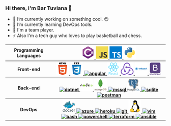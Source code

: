 ### Hi there, i'm Bar Tuviana 👋


- 🔭 I’m currently working on something cool. :wink:
- 🌱 I’m currently learning DevOps tools.
- :basketball: I'm a team player.
- ⚡ Also I'm a tech guy who loves to play basketball and chess.


<table style="width:100%;margin-left:auto;margin-right:auto;" align="center">
    <tr>
        <th>Programming Languages</th>
        <th>
            <a href="https://www.w3schools.com/cs/">
                <img src="https://raw.githubusercontent.com/devicons/devicon/master/icons/csharp/csharp-original.svg" alt="csharp" width="40" height="40" />
            </a>
            <a href="https://developer.mozilla.org/en-US/docs/Web/JavaScript">
                <img src="https://raw.githubusercontent.com/devicons/devicon/master/icons/javascript/javascript-original.svg" alt="javascript" width="40" height="40" />
            </a>
            <a href="https://www.typescriptlang.org/">
                <img src="https://raw.githubusercontent.com/devicons/devicon/master/icons/typescript/typescript-original.svg" alt="typescript" width="40" height="40" />
            </a>
            <a href="https://www.python.org">
                <img src="https://raw.githubusercontent.com/devicons/devicon/master/icons/python/python-original.svg" alt="python" width="40" height="40" />
            </a>
        </th>
    </tr>
    <tr>
        <th>Front-end</th>
        <th>
            <a href="https://www.w3.org/html/">
                <img src="https://raw.githubusercontent.com/devicons/devicon/master/icons/html5/html5-original-wordmark.svg" alt="html5" width="40" height="40" />
            </a>
            <a href="https://www.w3schools.com/css/">
                <img src="https://raw.githubusercontent.com/devicons/devicon/master/icons/css3/css3-original-wordmark.svg" alt="css3" width="40" height="40" />
            </a>
            <a href="https://angular.io">
                <img src="https://angular.io/assets/images/logos/angular/angular.svg" alt="angular" width="40" height="40" />
            </a>
            <a href="https://reactjs.org/">
                <img src="https://raw.githubusercontent.com/devicons/devicon/master/icons/react/react-original-wordmark.svg" alt="react" width="40" height="40" />
            </a>
            <a href="https://redux.js.org">
                <img src="https://raw.githubusercontent.com/devicons/devicon/master/icons/redux/redux-original.svg" alt="redux" width="40" height="40" />
            </a>
            <a href="https://webpack.js.org">
                <img src="https://raw.githubusercontent.com/devicons/devicon/d00d0969292a6569d45b06d3f350f463a0107b0d/icons/webpack/webpack-original-wordmark.svg" alt="webpack" width="40" height="40" />
            </a>
            <a href="https://getbootstrap.com">
                <img src="https://raw.githubusercontent.com/devicons/devicon/master/icons/bootstrap/bootstrap-plain-wordmark.svg" alt="bootstrap" width="40" height="40" />
            </a>
        </th>
    </tr>
    <tr>
        <th>Back-end</th>
        <th>
            <a href="https://dotnet.microsoft.com/">
                <img src="https://user-images.githubusercontent.com/83014719/139909616-43cd71f4-d8ca-4a4d-9a13-11e001c85d87.png" alt="dotnet" width="40" height="40" />
            </a>
            <a href="https://nodejs.org">
                <img src="https://raw.githubusercontent.com/devicons/devicon/master/icons/nodejs/nodejs-original-wordmark.svg" alt="nodejs" width="40" height="40" />
            </a>
            <a href="https://www.mongodb.com/">
                <img src="https://raw.githubusercontent.com/devicons/devicon/master/icons/mongodb/mongodb-original-wordmark.svg" alt="mongodb" width="40" height="40" />
            </a>
            <a href="https://www.microsoft.com/en-us/sql-server">
                <img src="https://www.svgrepo.com/show/303229/microsoft-sql-server-logo.svg" alt="mssql" width="40" height="40" />
            </a>
            <a href="https://www.postgresql.org">
                <img src="https://raw.githubusercontent.com/devicons/devicon/master/icons/postgresql/postgresql-original-wordmark.svg" alt="postgresql" width="40" height="40"/>
            </a>
            <a href="https://www.sqlite.org/">
                <img src="https://www.vectorlogo.zone/logos/sqlite/sqlite-icon.svg" alt="sqlite" width="40" height="40" />
            </a>
            <a href="https://postman.com">
                <img src="https://www.vectorlogo.zone/logos/getpostman/getpostman-icon.svg" alt="postman" width="40" height="40" />
            </a>
        </th>
    </tr>
   <tr>
        <th>DevOps</th>
        <th>
            <a href="https://www.docker.com/">
                <img src="https://raw.githubusercontent.com/devicons/devicon/master/icons/docker/docker-original-wordmark.svg" alt="docker" width="40" height="40" />
            </a>
            <a href="https://azure.microsoft.com/en-in/">
                <img src="https://www.vectorlogo.zone/logos/microsoft_azure/microsoft_azure-icon.svg" alt="azure" width="40" height="40" />
            </a>
            <a href="https://heroku.com">
                <img src="https://www.vectorlogo.zone/logos/heroku/heroku-icon.svg" alt="heroku" width="40" height="40" />
            </a>
            <a href="https://git-scm.com/">
                <img src="https://www.vectorlogo.zone/logos/git-scm/git-scm-icon.svg" alt="git" width="40" height="40" />
            </a>
            <a href="https://www.linux.org/">
                <img src="https://raw.githubusercontent.com/devicons/devicon/master/icons/linux/linux-original.svg" alt="linux" width="40" height="40"/>
            </a>
            <a href="https://www.vim.org/">
                <img src="https://user-images.githubusercontent.com/83014719/139907222-4bc7f8eb-ba57-4cb7-8f77-99d486e95419.png" alt="vim" width="40" height="40" />
            </a>
            <a href="https://www.gnu.org/software/bash/">
                <img src="https://user-images.githubusercontent.com/83014719/139951281-03081f36-9403-4890-8bd9-c31300cf24d1.png" alt="bash" width="40" height="40"/>
            </a>
            <a href="https://docs.microsoft.com/en-us/powershell/">
                <img src="https://profilinator.rishav.dev/skills-assets/powershell.png" alt="powershell" width="40" height="40" />
            </a>
            <a href="https://www.terraform.io/">
                <img src="https://raw.githubusercontent.com/hussainweb/hussainweb/main/icons/terraform.png" alt="terraform" width="40" height="40"/>
            </a>
            <a href="https://www.ansible.com/">
               <img src="https://user-images.githubusercontent.com/83014719/139950354-4142e450-18f8-4169-8725-ddb6f1b062d7.png" alt="ansible" width="40" height="40"/>
            </a>
        </th>
    </tr>
</table>





